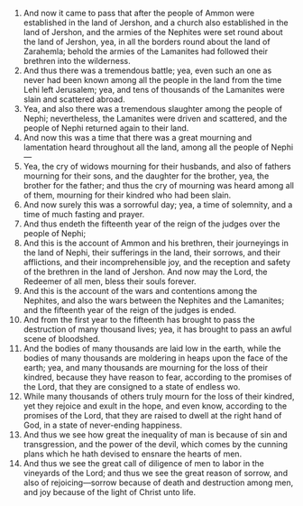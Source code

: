 1. And now it came to pass that after the people of Ammon were established in the land of Jershon, and a church also established in the land of Jershon, and the armies of the Nephites were set round about the land of Jershon, yea, in all the borders round about the land of Zarahemla; behold the armies of the Lamanites had followed their brethren into the wilderness.
2. And thus there was a tremendous battle; yea, even such an one as never had been known among all the people in the land from the time Lehi left Jerusalem; yea, and tens of thousands of the Lamanites were slain and scattered abroad.
3. Yea, and also there was a tremendous slaughter among the people of Nephi; nevertheless, the Lamanites were driven and scattered, and the people of Nephi returned again to their land.
4. And now this was a time that there was a great mourning and lamentation heard throughout all the land, among all the people of Nephi—
5. Yea, the cry of widows mourning for their husbands, and also of fathers mourning for their sons, and the daughter for the brother, yea, the brother for the father; and thus the cry of mourning was heard among all of them, mourning for their kindred who had been slain.
6. And now surely this was a sorrowful day; yea, a time of solemnity, and a time of much fasting and prayer.
7. And thus endeth the fifteenth year of the reign of the judges over the people of Nephi;
8. And this is the account of Ammon and his brethren, their journeyings in the land of Nephi, their sufferings in the land, their sorrows, and their afflictions, and their incomprehensible joy, and the reception and safety of the brethren in the land of Jershon. And now may the Lord, the Redeemer of all men, bless their souls forever.
9. And this is the account of the wars and contentions among the Nephites, and also the wars between the Nephites and the Lamanites; and the fifteenth year of the reign of the judges is ended.
10. And from the first year to the fifteenth has brought to pass the destruction of many thousand lives; yea, it has brought to pass an awful scene of bloodshed.
11. And the bodies of many thousands are laid low in the earth, while the bodies of many thousands are moldering in heaps upon the face of the earth; yea, and many thousands are mourning for the loss of their kindred, because they have reason to fear, according to the promises of the Lord, that they are consigned to a state of endless wo.
12. While many thousands of others truly mourn for the loss of their kindred, yet they rejoice and exult in the hope, and even know, according to the promises of the Lord, that they are raised to dwell at the right hand of God, in a state of never-ending happiness.
13. And thus we see how great the inequality of man is because of sin and transgression, and the power of the devil, which comes by the cunning plans which he hath devised to ensnare the hearts of men.
14. And thus we see the great call of diligence of men to labor in the vineyards of the Lord; and thus we see the great reason of sorrow, and also of rejoicing—sorrow because of death and destruction among men, and joy because of the light of Christ unto life.
